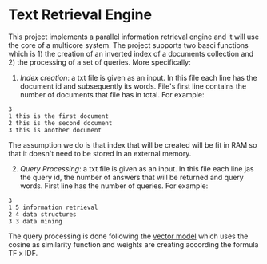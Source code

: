 # Text Retrieval Engine

This project implements a parallel information retrieval engine and it will use the core of a multicore system. 
The project supports two basci functions which is 1) the creation of an inverted index of a documents collection and 2) the processing of a set of queries. More specifically:

1. *Index creation*: a txt file is given as an input. In this file each line has the document id and subsequently its words. File's first line contains the number of documents that file has in total. For example: <br />
```
3
1 this is the first document
2 this is the second document
3 this is another document
```
The assumption we do is that index that will be created will be fit in RAM so that it doesn't need to be stored in an external memory.

2. *Query Processing*: a txt file is given as an input. In this file each line jas the query id, the number of answers that will be returned and query words. First line has the number of queries. For example: <br />
```
3
1 5 information retrieval
2 4 data structures
3 3 data mining
```
The query processing is done following the [vector model](https://en.wikipedia.org/wiki/Vector_space_model) which uses the cosine as similarity function and weights are creating according the formula TF x IDF. 
